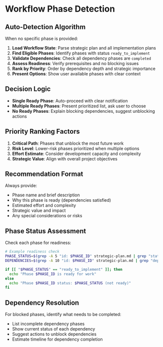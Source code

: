 # Workflow Phase Detection

## Auto-Detection Algorithm

When no specific phase is provided:

1. **Load Workflow State**: Parse strategic plan and all implementation plans
2. **Find Eligible Phases**: Identify phases with status `ready_to_implement`
3. **Validate Dependencies**: Check all dependency phases are `completed`
4. **Assess Readiness**: Verify prerequisites and no blocking issues
5. **Rank by Priority**: Order by dependency depth and strategic importance
6. **Present Options**: Show user available phases with clear context

## Decision Logic

- **Single Ready Phase**: Auto-proceed with clear notification
- **Multiple Ready Phases**: Present prioritized list, ask user to choose
- **No Ready Phases**: Explain blocking dependencies, suggest unblocking actions

## Priority Ranking Factors

1. **Critical Path**: Phases that unblock the most future work
2. **Risk Level**: Lower-risk phases prioritized when multiple options
3. **Effort Estimate**: Consider development capacity and complexity
4. **Strategic Value**: Align with overall project objectives

## Recommendation Format

Always provide:
- Phase name and brief description
- Why this phase is ready (dependencies satisfied)
- Estimated effort and complexity
- Strategic value and impact
- Any special considerations or risks

## Phase Status Assessment

Check each phase for readiness:

```bash
# Example readiness check
PHASE_STATUS=$(grep -A 5 "id: $PHASE_ID" strategic-plan.md | grep "status:" | cut -d' ' -f4)
DEPENDENCIES=$(grep -A 10 "id: $PHASE_ID" strategic-plan.md | grep "dependencies:" | cut -d'[' -f2 | cut -d']' -f1)

if [[ "$PHASE_STATUS" == "ready_to_implement" ]]; then
  echo "Phase $PHASE_ID is ready for work"
else
  echo "Phase $PHASE_ID status: $PHASE_STATUS (not ready)"
fi
```

## Dependency Resolution

For blocked phases, identify what needs to be completed:
- List incomplete dependency phases
- Show current status of each dependency
- Suggest actions to unblock dependencies
- Estimate timeline for dependency completion